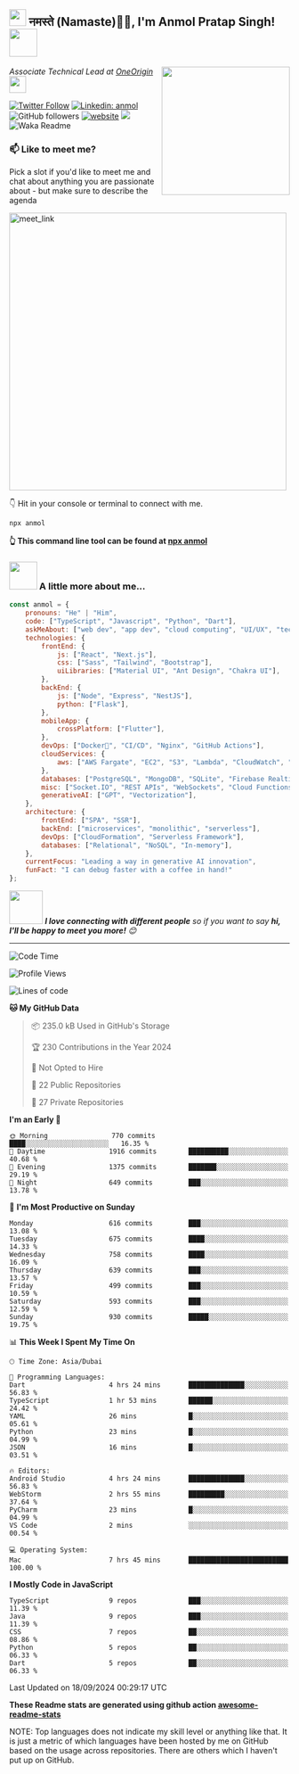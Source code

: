 <h2><img src="https://emojis.slackmojis.com/emojis/images/1531849430/4246/blob-sunglasses.gif?1531849430" width="30"/> नमस्ते (Namaste)🙏🏻, I'm Anmol Pratap Singh! <img src="https://media.giphy.com/media/12oufCB0MyZ1Go/giphy.gif" width="50"></h2>
<img align='right' src="https://media.giphy.com/media/M9gbBd9nbDrOTu1Mqx/giphy.gif" width="230">
<p><em>Associate Technical Lead at <a href="https://www.oneorigin.us/">OneOrigin
</a><img src="https://media.giphy.com/media/WUlplcMpOCEmTGBtBW/giphy.gif" width="30"> 
</em></p>

[![Twitter Follow](https://img.shields.io/twitter/follow/misteranmol?label=Follow)](https://twitter.com/intent/follow?screen_name=misteranmol)
[![Linkedin: anmol](https://img.shields.io/badge/-anmol-blue?style=flat-square&logo=Linkedin&logoColor=white&link=https://www.linkedin.com/in/anmol-p-singh/)](https://www.linkedin.com/in/anmol098/)
![GitHub followers](https://img.shields.io/github/followers/anmol098?label=Follow&style=social)
[![website](https://img.shields.io/badge/Website-46a2f1.svg?&style=flat-square&logo=Google-Chrome&logoColor=white&link=https://anmolsingh.me/)](https://anmolsingh.me/)
![](https://visitor-badge.glitch.me/badge?page_id=anmol098.anmol098)
![Waka Readme](https://github.com/anmol098/anmol098/workflows/Waka%20Readme/badge.svg)

### 📫 Like to meet me?

Pick a slot if you'd like to meet me and chat about anything you are passionate about - but make sure to describe the agenda

<a href="https://calendly.com/anmol098/30min" target="_blank"><img width="498" alt="meet_link" src="https://user-images.githubusercontent.com/15426564/144297439-f530f383-e73e-41e0-9914-a9b7d3f432e5.png"></a>

👇 Hit in your console or terminal to connect with me.

```bash
npx anmol
```
**👆 This command line tool can be found at [npx anmol](https://github.com/anmol098/npx_card)**

### <img src="https://media.giphy.com/media/VgCDAzcKvsR6OM0uWg/giphy.gif" width="50"> A little more about me...  

```javascript
const anmol = {
    pronouns: "He" | "Him",
    code: ["TypeScript", "Javascript", "Python", "Dart"],
    askMeAbout: ["web dev", "app dev", "cloud computing", "UI/UX", "tech trends"],
    technologies: {
        frontEnd: {
            js: ["React", "Next.js"],
            css: ["Sass", "Tailwind", "Bootstrap"],
            uiLibraries: ["Material UI", "Ant Design", "Chakra UI"],
        },
        backEnd: {
            js: ["Node", "Express", "NestJS"],
            python: ["Flask"],
        },
        mobileApp: {
            crossPlatform: ["Flutter"],
        },
        devOps: ["Docker🐳", "CI/CD", "Nginx", "GitHub Actions"],
        cloudServices: {
            aws: ["AWS Fargate", "EC2", "S3", "Lambda", "CloudWatch", "RDS"],
        },
        databases: ["PostgreSQL", "MongoDB", "SQLite", "Firebase Realtime DB", "redis"],
        misc: ["Socket.IO", "REST APIs", "WebSockets", "Cloud Functions"],
        generativeAI: ["GPT", "Vectorization"],
    },
    architecture: {
        frontEnd: ["SPA", "SSR"],
        backEnd: ["microservices", "monolithic", "serverless"],
        devOps: ["CloudFormation", "Serverless Framework"],
        databases: ["Relational", "NoSQL", "In-memory"],
    },
    currentFocus: "Leading a way in generative AI innovation",
    funFact: "I can debug faster with a coffee in hand!"
};
```

<img src="https://media.giphy.com/media/LnQjpWaON8nhr21vNW/giphy.gif" width="60"> <em><b>I love connecting with different people</b> so if you want to say <b>hi, I'll be happy to meet you more!</b> 😊</em>

---
<!--START_SECTION:waka-->
![Code Time](http://img.shields.io/badge/Code%20Time-3%2C080%20hrs%2043%20mins-blue)

![Profile Views](http://img.shields.io/badge/Profile%20Views-1250-blue)

![Lines of code](https://img.shields.io/badge/From%20Hello%20World%20I%27ve%20Written-9.0%20million%20lines%20of%20code-blue)

**🐱 My GitHub Data** 

> 📦 235.0 kB Used in GitHub's Storage 
 > 
> 🏆 230 Contributions in the Year 2024
 > 
> 🚫 Not Opted to Hire
 > 
> 📜 22 Public Repositories 
 > 
> 🔑 27 Private Repositories 
 > 
**I'm an Early 🐤** 

```text
🌞 Morning                770 commits         ████░░░░░░░░░░░░░░░░░░░░░   16.35 % 
🌆 Daytime                1916 commits        ██████████░░░░░░░░░░░░░░░   40.68 % 
🌃 Evening                1375 commits        ███████░░░░░░░░░░░░░░░░░░   29.19 % 
🌙 Night                  649 commits         ███░░░░░░░░░░░░░░░░░░░░░░   13.78 % 
```
📅 **I'm Most Productive on Sunday** 

```text
Monday                   616 commits         ███░░░░░░░░░░░░░░░░░░░░░░   13.08 % 
Tuesday                  675 commits         ████░░░░░░░░░░░░░░░░░░░░░   14.33 % 
Wednesday                758 commits         ████░░░░░░░░░░░░░░░░░░░░░   16.09 % 
Thursday                 639 commits         ███░░░░░░░░░░░░░░░░░░░░░░   13.57 % 
Friday                   499 commits         ███░░░░░░░░░░░░░░░░░░░░░░   10.59 % 
Saturday                 593 commits         ███░░░░░░░░░░░░░░░░░░░░░░   12.59 % 
Sunday                   930 commits         █████░░░░░░░░░░░░░░░░░░░░   19.75 % 
```


📊 **This Week I Spent My Time On** 

```text
🕑︎ Time Zone: Asia/Dubai

💬 Programming Languages: 
Dart                     4 hrs 24 mins       ██████████████░░░░░░░░░░░   56.83 % 
TypeScript               1 hr 53 mins        ██████░░░░░░░░░░░░░░░░░░░   24.42 % 
YAML                     26 mins             █░░░░░░░░░░░░░░░░░░░░░░░░   05.61 % 
Python                   23 mins             █░░░░░░░░░░░░░░░░░░░░░░░░   04.99 % 
JSON                     16 mins             █░░░░░░░░░░░░░░░░░░░░░░░░   03.51 % 

🔥 Editors: 
Android Studio           4 hrs 24 mins       ██████████████░░░░░░░░░░░   56.83 % 
WebStorm                 2 hrs 55 mins       █████████░░░░░░░░░░░░░░░░   37.64 % 
PyCharm                  23 mins             █░░░░░░░░░░░░░░░░░░░░░░░░   04.99 % 
VS Code                  2 mins              ░░░░░░░░░░░░░░░░░░░░░░░░░   00.54 % 

💻 Operating System: 
Mac                      7 hrs 45 mins       █████████████████████████   100.00 % 
```

**I Mostly Code in JavaScript** 

```text
TypeScript               9 repos             ███░░░░░░░░░░░░░░░░░░░░░░   11.39 % 
Java                     9 repos             ███░░░░░░░░░░░░░░░░░░░░░░   11.39 % 
CSS                      7 repos             ██░░░░░░░░░░░░░░░░░░░░░░░   08.86 % 
Python                   5 repos             ██░░░░░░░░░░░░░░░░░░░░░░░   06.33 % 
Dart                     5 repos             ██░░░░░░░░░░░░░░░░░░░░░░░   06.33 % 
```




 Last Updated on 18/09/2024 00:29:17 UTC
<!--END_SECTION:waka-->

**These Readme stats are generated using github action [awesome-readme-stats](https://github.com/anmol098/waka-readme-stats)**

NOTE: Top languages does not indicate my skill level or anything like that. It is just a metric of which languages have been hosted by me on GitHub based on the usage across repositories. There are others which I haven't put up on GitHub.
